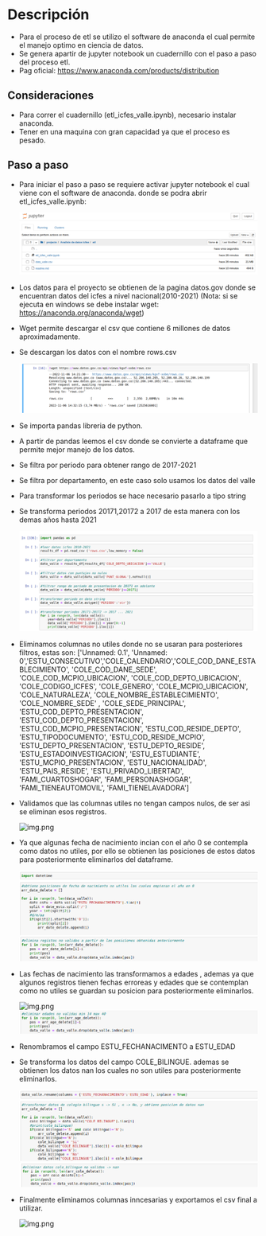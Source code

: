 # Descripción

- Para el proceso de etl se utilizo el software de anaconda el cual permite el manejo optimo en ciencia de datos. 
- Se genera apartir de jupyter notebook un cuadernillo con el paso a paso del proceso etl.
- Pag oficial: https://www.anaconda.com/products/distribution

## Consideraciones

- Para correr el cuadernillo (etl_icfes_valle.ipynb), necesario instalar anaconda.
- Tener en una maquina con gran capacidad ya que el proceso es pesado.

## Paso a paso

- Para iniciar el paso a paso se requiere activar jupyter notebook el cual viene con el software de anaconda.
  donde se podra abrir etl_icfes_valle.ipynb:


  ![img.png](assets/img.png)
  

- Los datos para el proyecto se obtienen de la pagina datos.gov donde se encuentran datos del icfes a nivel nacional(2010-2021)
  (Nota: si se ejecuta en windows se debe instalar wget: https://anaconda.org/anaconda/wget)
- Wget permite descargar el csv que contiene 6 millones de datos aproximadamente.
- Se descargan los datos con el nombre rows.csv


  ![img.png](assets/img_2.png)
  
  
- Se importa pandas libreria de python.
- A partir de pandas leemos el csv donde se convierte a dataframe que permite mejor manejo de los datos.
- Se filtra por periodo para obtener rango de 2017-2021
- Se filtra por departamento, en este caso solo usamos los datos del valle
- Para transformar los periodos se hace necesario pasarlo a tipo string 
- Se transforma periodos 20171,20172 a 2017 de esta manera con los demas años hasta 2021
  

  ![img_3.png](assets/img_3.png)
  
  
- Eliminamos columnas no utiles donde no se usaran para posteriores filtros, estas son:
  ['Unnamed: 0.1', 'Unnamed: 0','ESTU_CONSECUTIVO','COLE_CALENDARIO','COLE_COD_DANE_ESTABLECIMIENTO', 'COLE_COD_DANE_SEDE', 'COLE_COD_MCPIO_UBICACION', 'COLE_COD_DEPTO_UBICACION', 'COLE_CODIGO_ICFES', 'COLE_GENERO', 'COLE_MCPIO_UBICACION', 'COLE_NATURALEZA', 'COLE_NOMBRE_ESTABLECIMIENTO', 'COLE_NOMBRE_SEDE' , 'COLE_SEDE_PRINCIPAL', 'ESTU_COD_DEPTO_PRESENTACION', 'ESTU_COD_DEPTO_PRESENTACION', 'ESTU_COD_MCPIO_PRESENTACION', 'ESTU_COD_RESIDE_DEPTO', 'ESTU_TIPODOCUMENTO', 'ESTU_COD_RESIDE_MCPIO', 'ESTU_DEPTO_PRESENTACION', 'ESTU_DEPTO_RESIDE', 'ESTU_ESTADOINVESTIGACION', 'ESTU_ESTUDIANTE', 'ESTU_MCPIO_PRESENTACION', 'ESTU_NACIONALIDAD', 'ESTU_PAIS_RESIDE', 'ESTU_PRIVADO_LIBERTAD', 'FAMI_CUARTOSHOGAR', 'FAMI_PERSONASHOGAR', 'FAMI_TIENEAUTOMOVIL', 'FAMI_TIENELAVADORA']


- Validamos que las columnas utiles no tengan campos nulos, de ser asi se eliminan esos registros.
  

  ![img.png](img_4.png)


- Ya que algunas fecha de nacimiento incian con el año 0 se contempla como datos no utiles, por ello se obtienen las posiciones
  de estos datos para posteriormente eliminarlos del dataframe.


  ![img_5.png](assets/img_5.png)
  ![img.png](assets/img_6.png)
  

- Las fechas de nacimiento las transformamos a edades , ademas ya que algunos registros tienen fechas erroreas y edades que se contemplan como no utiles
  se guardan su posicion para posteriormente eliminarlos.


  ![img.png](img_7.png)
  ![img.png](assets/img_8.png)
  

- Renombramos el campo ESTU_FECHANACIMENTO a ESTU_EDAD
- Se transforma los datos del campo COLE_BILINGUE. ademas se obtienen los datos nan los cuales no son utiles para posteriormente eliminarlos.


  ![img.png](assets/img_9.png)
  ![img.png](assets/img_10.png)


- Finalmente eliminamos columnas inncesarias y exportamos el csv final a utilizar.


  ![img.png](img_11.png)